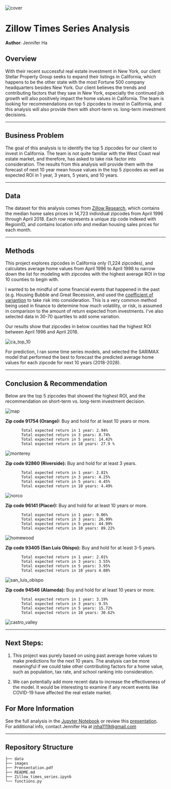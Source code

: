 ![cover](./images/california_housing.jpeg)

# Zillow Times Series Analysis
**Author**: Jennifer Ha

## Overview
With their recent successful real estate investment in New York, our client Stellar Property Group seeks to expand their listings in California, which happens to be the other state with the most Fortune 500 company headquarters besides New York. Our client believes the trends and contributing factors that they saw in New York, especially the continued job growth will also positively impact the home values in California. The team is looking for recommendations on top 5 zipcodes to invest in California, and this analysis will also provide them with short-term vs. long-term investment decisions.
***
## Business Problem
The goal of this analysis is to identify the top 5 zipcodes for our client to invest in California. The team is not quite familiar with the West Coast real estate market, and therefore, has asked to take risk factor into consideration. The results from this analysis will provide them with the forecast of next 10 year mean house values in the top 5 zipcodes as well as expected ROI in 1 year, 3 years, 5 years, and 10 years. 
***
## Data
The dataset for this analysis comes from [Zillow Research](https://www.zillow.com/research/data/), which contains the median home sales prices in 14,723 individual zipcodes from April 1996 through April 2018. Each row represents a unique zip code indexed with RegioinID, and contains location info and median housing sales prices for each month.

***
## Methods
This project explores zipcodes in California only (1,224 zipcodes), and calculates average home values from April 1996 to April 1998 to narrow down the list for modeling with zipcodes with the highest average ROI in top 10 counties to begin with. 

I wanted to be mindful of some financial events that happened in the past (e.g. Housing Bubble and Great Recession, and used the [coefficient of variantion](https://www.investopedia.com/terms/c/coefficientofvariation.asp) to take risk into consideration. This is a very common method being used in finance to determine how much volatility, or risk, is assumed in comparison to the amount of return expected from investments. I've also selected data in 30-70 quartiles to add some variation.

Our results show that zipcodes in below counties had the highest ROI between April 1996 and April 2018.

![ca_top_10](./images/ca_top10_counties.png)

For prediction, I ran some time series models, and selected the SARIMAX model that performed the best to forecast the predicted average home values for each zipcode for next 10 years (2018-2028).

***
## Conclusion & Recommendation
Below are the top 5 zipcodes that showed the highest ROI, and the recommendation on short-term vs. long-term investment decision.

![map](./images/map.png) 

**Zip code 91754 (Orange):** Buy and hold for at least 10 years or more.


           Total expected return in 1 year: 2.94%
           Total expected return in 3 years: 8.74%
           Total expected return in 5 years: 14.42%
           Total expected return in 10 years: 27.9 %
![monterey](./images/monterey_park.png)                                  
                                
**Zip code 92860 (Riverside):** Buy and hold for at least 3 years.

           Total expected return in 1 year: 2.81%
           Total expected return in 3 years: 4.25%
           Total expected return in 5 years: 4.45%
           Total expected return in 10 years: 4.49% 
![norco](./images/norco.png)                                           
                                  
**Zip code 96141 (Placer):** Buy and hold for at least 10 years or more.

           Total expected return in 1 year: 9.06%
           Total expected return in 3 years: 26.99%
           Total expected return in 5 years: 44.99%
           Total expected return in 10 years: 89.22%
 ![homewood](./images/homewood.png)         

**Zip code 93405 (San Luis Obispo):** Buy and hold for at least 3-5 years.

           Total expected return in 1 year: 2.01%
           Total expected return in 3 years: 3.55%
           Total expected return in 5 years: 3.95%
           Total expected return in 10 years 4.08%
 ![san_luis_obispo](./images/san_luis_obispo.png) 

**Zip code 94546 (Alameda):** Buy and hold for at least 10 years or more.

           Total expected return in 1 year: 3.19%
           Total expected return in 3 years: 9.5%
           Total expected return in 5 years: 15.72%
           Total expected return in 10 years: 30.62%
 ![castro_valley](./images/castro_valley.png) 

***
## Next Steps:
1. This project was purely based on using past average home values to make predictions for the next 10 years. The analysis can be more meaningful if we could take other contributing factors for a home value, such as population, tax rate, and school ranking into consideration.

2. We can potentially add more recent data to increase the effectiveness of the model. It would be interesting to examine if any recent events like COVID-19 have affected the real estate market.


## For More Information
See the full analysis in the [Jupyter Notebook](https://github.com/jennifernha/Zillow-Time-Series/blob/main/Zillow-Times-Series.ipynb) or review this [presentation](https://github.com/jennifernha/Zillow-Time-Series/blob/main/Presentation.pdf). For additional info, contact Jennifer Ha at jnha1119@gmail.com
***
## Repository Structure
```
├── data
├── images 
├── Prensentation.pdf  
├── README.md                         
├── Zillow_times_series.ipynb              
└── functions.py
  
  